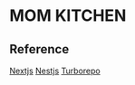 # MOM KITCHEN

## Reference

[Nextjs](https://nextjs.org/docs)
[Nestjs](https://docs.nestjs.com/)
[Turborepo](https://turborepo.com/docs)
